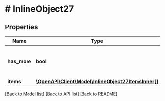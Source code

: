 # # InlineObject27

## Properties

Name | Type | Description | Notes
------------ | ------------- | ------------- | -------------
**has_more** | **bool** | Used as an indicator that there are more pages. | [optional]
**items** | [**\OpenAPI\Client\Model\InlineObject27ItemsInner[]**](InlineObject27ItemsInner.md) |  | [optional]

[[Back to Model list]](../../README.md#models) [[Back to API list]](../../README.md#endpoints) [[Back to README]](../../README.md)
